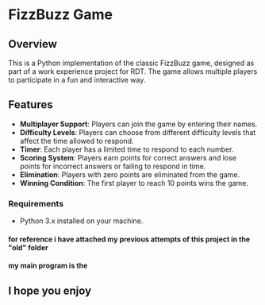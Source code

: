 # FizzBuzz Game

## Overview
This is a Python implementation of the classic FizzBuzz game, designed as part of a work experience project for RDT. The game allows multiple players to participate in a fun and interactive way.

## Features
- **Multiplayer Support**: Players can join the game by entering their names.
- **Difficulty Levels**: Players can choose from different difficulty levels that affect the time allowed to respond.
- **Timer**: Each player has a limited time to respond to each number.
- **Scoring System**: Players earn points for correct answers and lose points for incorrect answers or failing to respond in time.
- **Elimination**: Players with zero points are eliminated from the game.
- **Winning Condition**: The first player to reach 10 points wins the game.


### Requirements
- Python 3.x installed on your machine.
#### for reference i have attached my previous attempts of this project in the "old" folder
#### my main program is the

## I hope you enjoy
